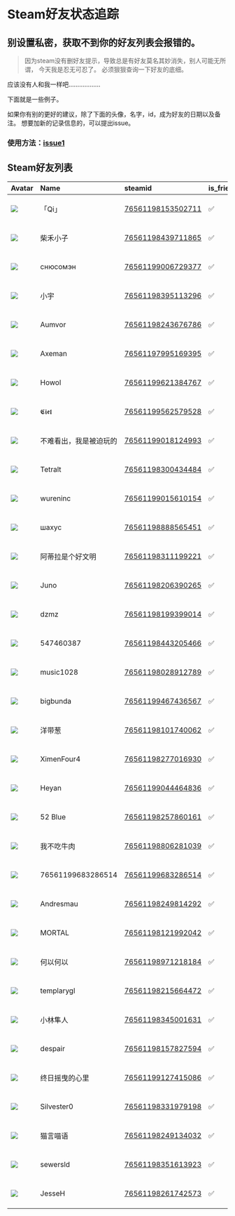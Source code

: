 # Steam好友状态追踪
## 别设置私密，获取不到你的好友列表会报错的。

> 因为steam没有删好友提示，导致总是有好友莫名其妙消失，别人可能无所谓，
> 今天我是忍无可忍了。 必须狠狠查询一下好友的底细。

应该没有人和我一样吧………………

下面就是一些例子。

如果你有别的更好的建议，除了下面的头像，名字，id，成为好友的日期以及备注。 想要加新的记录信息的，可以提出issue。

### 使用方法：[issue1](https://github.com/systemannounce/SteamFriends/issues/1)



## Steam好友列表
| Avatar                                                                            | Name              | steamid                                                                     | is_friend   | BFD                 | removed_time   | Remark   |
|:----------------------------------------------------------------------------------|:------------------|:----------------------------------------------------------------------------|:------------|:--------------------|:---------------|:---------|
| ![](https://avatars.steamstatic.com/a6fd0e49b4e0739a561482965aa1952c479b6ede.jpg) | 「Qi」              | [76561198153502711](https://steamcommunity.com/profiles/76561198153502711/) | ✅           | 2023-11-08 13:58:23 |                |          |
| ![](https://avatars.steamstatic.com/47fb2948c4cfc2f520ccc2de6bea88eb72850431.jpg) | 柴禾小子              | [76561198439711865](https://steamcommunity.com/profiles/76561198439711865/) | ✅           | 2021-12-10 15:52:46 |                |          |
| ![](https://avatars.steamstatic.com/0f243a1e1d7a21507d1f34745ede0215fa05c6df.jpg) | снюсомэн          | [76561199006729377](https://steamcommunity.com/profiles/76561199006729377/) | ✅           | 2024-05-18 10:34:19 |                |          |
| ![](https://avatars.steamstatic.com/fda7e912795ce325e11056a968979d0d9612a32f.jpg) | 小宇                | [76561198395113296](https://steamcommunity.com/profiles/76561198395113296/) | ✅           | 2022-06-14 12:01:44 |                |          |
| ![](https://avatars.steamstatic.com/253e5ceae64375b6b1145f4d7aff92d6e205d403.jpg) | Aumvor            | [76561198243676786](https://steamcommunity.com/profiles/76561198243676786/) | ✅           | 2024-06-23 21:05:37 |                |          |
| ![](https://avatars.steamstatic.com/fdd62877f816cb4e3ddabb7620b84bc067e388b0.jpg) | Axeman            | [76561197995169395](https://steamcommunity.com/profiles/76561197995169395/) | ✅           | 2023-10-27 14:07:54 |                |          |
| ![](https://avatars.steamstatic.com/d573ec8ef94efbfd993d82705803a6f40ac19380.jpg) | Howol             | [76561199621384767](https://steamcommunity.com/profiles/76561199621384767/) | ✅           | 2024-02-09 14:12:01 |                |          |
| ![](https://avatars.steamstatic.com/4a0e5c49a4e0091902fa2ddb7de95cba18ed3d7e.jpg) | 𝕮𝖎𝖊𝖑              | [76561199562579528](https://steamcommunity.com/profiles/76561199562579528/) | ✅           | 2023-12-02 17:51:55 |                |          |
| ![](https://avatars.steamstatic.com/3f727c7eb586c248be8fc085c4409599592a61ca.jpg) | 不难看出，我是被迫玩的       | [76561199018124993](https://steamcommunity.com/profiles/76561199018124993/) | ✅           | 2024-09-21 05:11:36 |                |          |
| ![](https://avatars.steamstatic.com/79a8119bd2a027755f93872d0d09b959909a0405.jpg) | Tetralt           | [76561198300434484](https://steamcommunity.com/profiles/76561198300434484/) | ✅           | 2021-11-16 11:44:20 |                |          |
| ![](https://avatars.steamstatic.com/6723cdca4501939ab6edc12eccdbc43b402de843.jpg) | wureninc          | [76561199015610154](https://steamcommunity.com/profiles/76561199015610154/) | ✅           | 2024-07-17 11:17:59 |                |          |
| ![](https://avatars.steamstatic.com/af48b8bb0a9e75936b20e75192bd51348c964c72.jpg) | шахус             | [76561198888565451](https://steamcommunity.com/profiles/76561198888565451/) | ✅           | 2024-01-17 13:43:06 |                |          |
| ![](https://avatars.steamstatic.com/491d6bac054977131a2ca2e1ccc2ee005ce46094.jpg) | 阿蒂拉是个好文明          | [76561198311199221](https://steamcommunity.com/profiles/76561198311199221/) | ✅           | 2021-05-15 04:56:53 |                |          |
| ![](https://avatars.steamstatic.com/08ec3327fd4ef1dde704588fa7d925eb62d0b74c.jpg) | Juno              | [76561198206390265](https://steamcommunity.com/profiles/76561198206390265/) | ✅           | 2022-07-25 07:22:38 |                |          |
| ![](https://avatars.steamstatic.com/44b65fa70c3df3819aa00d7b9cb13a40ac7cc2dc.jpg) | dzmz              | [76561198199399014](https://steamcommunity.com/profiles/76561198199399014/) | ✅           | 2022-03-10 06:05:11 |                |          |
| ![](https://avatars.steamstatic.com/fef49e7fa7e1997310d705b2a6158ff8dc1cdfeb.jpg) | 547460387         | [76561198443205466](https://steamcommunity.com/profiles/76561198443205466/) | ✅           | 2023-08-17 14:48:58 |                |          |
| ![](https://avatars.steamstatic.com/715e85deb6aacf34de885fdc1091e2a33b3c5f77.jpg) | music1028         | [76561198028912789](https://steamcommunity.com/profiles/76561198028912789/) | ✅           | 2021-05-13 19:22:57 |                |          |
| ![](https://avatars.steamstatic.com/f730dbb059c9e2f19c8faac626eaea677ff8d50a.jpg) | bigbunda          | [76561199467436567](https://steamcommunity.com/profiles/76561199467436567/) | ✅           | 2024-04-19 14:11:13 |                |          |
| ![](https://avatars.steamstatic.com/3e8bf5378c9f76c6ff60531a7d1b51f6a0a9c9b9.jpg) | 洋带葱               | [76561198101740062](https://steamcommunity.com/profiles/76561198101740062/) | ✅           | 2021-11-25 08:12:14 |                |          |
| ![](https://avatars.steamstatic.com/f7487f3ecfd396a65f992adbe7ba576d0271223b.jpg) | XimenFour4        | [76561198277016930](https://steamcommunity.com/profiles/76561198277016930/) | ✅           | 2022-03-12 15:30:40 |                |          |
| ![](https://avatars.steamstatic.com/38c914c87f2249f0959d63e4f2703ae64130e040.jpg) | Heyan             | [76561199044464836](https://steamcommunity.com/profiles/76561199044464836/) | ✅           | 2024-10-13 06:09:37 |                |          |
| ![](https://avatars.steamstatic.com/8b4a00086bc18027dc100333be5a832ea9f079c0.jpg) | 52 Blue           | [76561198257860161](https://steamcommunity.com/profiles/76561198257860161/) | ✅           | 2023-11-08 10:39:17 |                |          |
| ![](https://avatars.steamstatic.com/62f2677e2530850b80e882f7cd427fe7233c1824.jpg) | 我不吃牛肉             | [76561198806281039](https://steamcommunity.com/profiles/76561198806281039/) | ✅           | 2022-05-07 02:10:28 |                |          |
| ![](https://avatars.steamstatic.com/fef49e7fa7e1997310d705b2a6158ff8dc1cdfeb.jpg) | 76561199683286514 | [76561199683286514](https://steamcommunity.com/profiles/76561199683286514/) | ✅           | 2024-09-08 02:26:20 |                |          |
| ![](https://avatars.steamstatic.com/bab2eaea37e9d6b718dd82f388ea9b9d84ad2b2f.jpg) | Andresmau         | [76561198249814292](https://steamcommunity.com/profiles/76561198249814292/) | ✅           | 2023-11-08 15:59:58 |                |          |
| ![](https://avatars.steamstatic.com/12fcb5b82a89603955e580e128da852641aba915.jpg) | MORTAL            | [76561198121992042](https://steamcommunity.com/profiles/76561198121992042/) | ✅           | 2023-12-29 23:22:14 |                |          |
| ![](https://avatars.steamstatic.com/9446cf28b93547f11e22d57e8af97aa8853d8dc2.jpg) | 何以何以              | [76561198971218184](https://steamcommunity.com/profiles/76561198971218184/) | ✅           | 2021-12-05 07:25:58 |                |          |
| ![](https://avatars.steamstatic.com/fef49e7fa7e1997310d705b2a6158ff8dc1cdfeb.jpg) | templarygl        | [76561198215664472](https://steamcommunity.com/profiles/76561198215664472/) | ✅           | 2021-05-20 05:23:59 |                |          |
| ![](https://avatars.steamstatic.com/312d0c37caa2b777562f32886e1a0eafd870a3b1.jpg) | 小林隼人              | [76561198345001631](https://steamcommunity.com/profiles/76561198345001631/) | ✅           | 2021-05-15 06:59:52 |                |          |
| ![](https://avatars.steamstatic.com/1a606fafa04aba2657b57e0f927d2364dd9ee413.jpg) | despair           | [76561198157827594](https://steamcommunity.com/profiles/76561198157827594/) | ✅           | 2024-05-10 17:57:00 |                |          |
| ![](https://avatars.steamstatic.com/738345e90541ec9e092fdad6321ae639eed49e4b.jpg) | 终日摇曳的心里           | [76561199127415086](https://steamcommunity.com/profiles/76561199127415086/) | ✅           | 2023-12-04 16:28:25 |                |          |
| ![](https://avatars.steamstatic.com/1c0b5c37a442a2d39f32902ec42f2e26ba6a142e.jpg) | Silvester0        | [76561198331979198](https://steamcommunity.com/profiles/76561198331979198/) | ✅           | 2022-01-22 05:50:43 |                |          |
| ![](https://avatars.steamstatic.com/dfc5856abb7a5c3d7d0c64594600a554f4c338b7.jpg) | 猫言喵语              | [76561198249134032](https://steamcommunity.com/profiles/76561198249134032/) | ✅           | 2024-12-02 03:08:33 |                |          |
| ![](https://avatars.steamstatic.com/30eb807710b5df074b126cf008402b8be39ea5cd.jpg) | sewersld          | [76561198351613923](https://steamcommunity.com/profiles/76561198351613923/) | ✅           | 2024-11-16 16:03:29 |                |          |
| ![](https://avatars.steamstatic.com/713c2fc1819a33c833adffa6a873d89f2aae175f.jpg) | JesseH            | [76561198261742573](https://steamcommunity.com/profiles/76561198261742573/) | ✅           | 2024-12-25 11:44:15 |                |          |